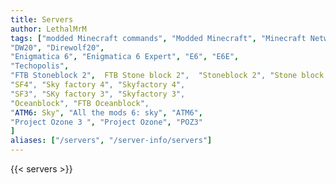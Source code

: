 ```yaml
---
title: Servers
author: LethalMrM
tags: ["modded Minecraft commands", "Modded Minecraft", "Minecraft Network", "ShadowNode", "ShadowNode Modded", "Modded MC", "Modded MC Network",
"DW20", "Direwolf20",
"Enigmatica 6", "Enigmatica 6 Expert", "E6", "E6E",
"Techopolis",
"FTB Stoneblock 2",  FTB Stone block 2",  "Stoneblock 2", "Stone block 2",
"SF4", "Sky factory 4", "Skyfactory 4",
"SF3", "SKy factory 3", "Skyfactory 3",
"Oceanblock", "FTB Oceanblock",
"ATM6: Sky", "All the mods 6: sky", "ATM6",
"Project Ozone 3 ", "Project Ozone", "POZ3"
]
aliases: ["/servers", "/server-info/servers"]
---
```

<!-- We ask that you refrain from editing this file as a community member. If you notice something appears wrong, please let us know in the Support Channel, and it'll be updated. Thank you for understanding. -->
{{< servers >}}